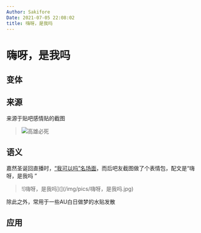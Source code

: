 ```yaml
---
Author: Sakifore
Date: 2021-07-05 22:08:02
title: 嗨呀，是我吗
---
```

# 嗨呀，是我吗

## 变体

## 来源

来源于贴吧感情贴的截图

>![高雄必死](/img/pics/高雄必死.jpg)

## 语义

嘉然圣诞回直播时，[“我可以吗”名场面](https://www.bilibili.com/video/BV1uq4y1J7Pq)，而后吧友截图做了个表情包，配文是“嗨呀，是我吗
”
>![嗨呀，是我吗](](/img/pics/嗨呀，是我吗.jpg)

除此之外，常用于一些AU白日做梦的水贴发散

## 应用